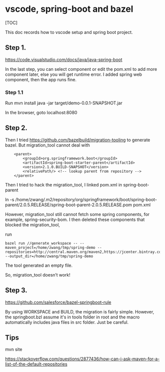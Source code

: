 # vscode,  spring-boot and bazel

[TOC]

This doc records how to vscode setup and spring boot project.

## Step 1.
https://code.visualstudio.com/docs/java/java-spring-boot

In the last step, you can select component or edit the pom.xml
to add more component later, else you will get runtime error.
I added spring web component, then the app runs fine.

### Step 1.1
Run 
mvn install
java -jar target/demo-0.0.1-SNAPSHOT.jar

In the browser, goto localhost:8080

## Step 2.
Then I tried https://github.com/bazelbuild/migration-tooling to generate bazel.
But migration_tool cannot deal with

```shell
	<parent>
		<groupId>org.springframework.boot</groupId>
		<artifactId>spring-boot-starter-parent</artifactId>
		<version>2.1.0.BUILD-SNAPSHOT</version>
		<relativePath/> <!-- lookup parent from repository -->
	</parent>
```

Then I tried to hack the migration_tool, I linked pom.xml in spring-boot-parent

ln -s /home/zwang/.m2/repository/org/springframework/boot/spring-boot-parent/2.0.5.RELEASE/spring-boot-parent-2.0.5.RELEASE.pom pom.xml

However, migration_tool still cannot fetch some spring components, for example,
spring-security-bom. I then deleted these components that blocked the migration_tool,

run

```shell
bazel run //generate_workspace -- --maven_project=/home/zwang/tmp/spring-demo --repositories=http://central.maven.org/maven2,https://jcenter.bintray.com --output_dir=/home/zwang/tmp/spring-demo
```

The tool generated an empty file.

So, migration_tool doesn’t work!

## Step 3.
https://github.com/salesforce/bazel-springboot-rule

By using WORKSPACE and BUILD, the migration is fairly simple. However, the
springboot.bzl assume it's in tools folder in root and the macro automatically
includes java files in src folder. Just be careful.


## Tips

mvn site

https://stackoverflow.com/questions/2877436/how-can-i-ask-maven-for-a-list-of-the-default-repositories
